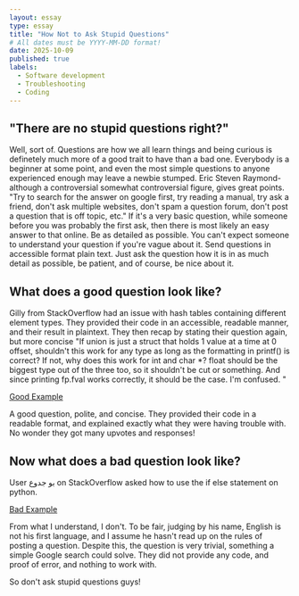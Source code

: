 ```yaml
---
layout: essay
type: essay
title: "How Not to Ask Stupid Questions"
# All dates must be YYYY-MM-DD format!
date: 2025-10-09
published: true
labels:
  - Software development
  - Troubleshooting
  - Coding
---
```


## "There are no stupid questions right?"

Well, sort of. Questions are how we all learn things and being curious is definetely much more of a good trait to have than a bad one. Everybody is a beginner at some point, and even the most simple questions to anyone experienced enough may leave a newbie stumped. Eric Steven Raymond- although a controversial somewhat controversial figure, gives great points. "Try to search for the answer on google first, try reading a manual, try ask a friend, don't ask multiple websites, don't spam a question forum, don't post a question that is off topic, etc." If it's a very basic question, while someone before you was probably the first ask, then there is most likely an easy answer to that online. Be as detailed as possible. You can't expect someone to understand your question if you're vague about it. Send questions in accessible format plain text. Just ask the question how it is in as much detail as possible, be patient, and of course, be nice about it. 

## What does a good question look like?

Gilly from StackOverflow had an issue with hash tables containing different element types. They provided their code in an accessible, readable manner,
and their result in plaintext. They then recap by stating their question again, but more concise "If union is just a struct that holds 1 value at a time at 0 offset, shouldn't this work for any type as long as the formatting in printf() is correct? If not, why does this work for int and char *? float should be the biggest type out of the three too, so it shouldn't be cut or something. And since printing fp.fval works correctly, it should be the case. I'm confused. "

[Good Example](https://stackoverflow.com/questions/79758388/how-does-printing-a-union-itself-and-not-its-member-work-in-c)

A good question, polite, and concise. They provided their code in a readable format, and explained exactly what they were having trouble with. No wonder they got many upvotes and responses! 

## Now what does a bad question look like?

User بو جدوع on StackOverflow asked how to use the if else statement on python. 

[Bad Example](https://stackoverflow.com/questions/79761410/how-can-i-manage-the-if-in-python)

From what I understand, I don't. To be fair, judging by his name, English is not his first language, and I assume he hasn't read up on the rules of posting a question. Despite this, the question is very trivial, something a simple Google search could solve. They did not provide any code, and proof of error, and nothing to work with. 

So don't ask stupid questions guys!

